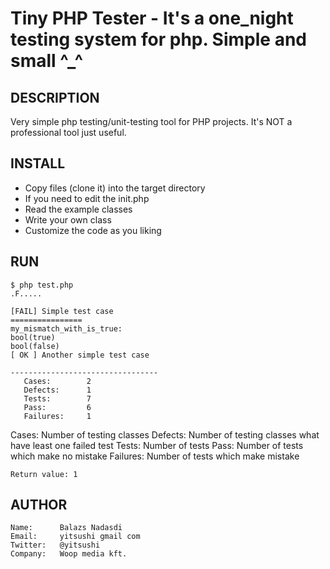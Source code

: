 Tiny PHP Tester - It's a one_night testing system for php. Simple and small ^_^
====================================

## DESCRIPTION
Very simple php testing/unit-testing tool for PHP projects.
It's NOT a professional tool just useful.

## INSTALL
 * Copy files (clone it) into the target directory
 * If you need to edit the init.php
 * Read the example classes
 * Write your own class
 * Customize the code as you liking

## RUN
    $ php test.php
    .F.....

    [FAIL] Simple test case
    ================
    my_mismatch_with_is_true:
    bool(true)
    bool(false)
    [ OK ] Another simple test case

    ---------------------------------
       Cases:        2
       Defects:      1
       Tests:        7
       Pass:         6
       Failures:     1

Cases: Number of testing classes
Defects: Number of testing classes what have least one failed test
Tests: Number of tests
Pass: Number of tests which make no mistake
Failures: Number of tests which make mistake

    Return value: 1

## AUTHOR
    Name:      Balazs Nadasdi
    Email:     yitsushi gmail com
    Twitter:   @yitsushi
    Company:   Woop media kft.
